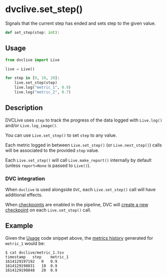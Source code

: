 # dvclive.set_step()

Signals that the current step has ended and sets step to the given value.

```py
def set_step(step: int):
```

## Usage

```py
from dvclive import Live

live = Live()

for step in [0, 10, 20]:
    live.set_step(step)
    live.log("metric_1", 0.9)
    live.log("metric_2", 0.7)
```

## Description

DVCLive uses `step` to track the progress of the data logged with `Live.log()`
and/or `Live.log_image()`.

You can use `Live.set_step()` to set `step` to any value.

Each metric logged in between `Live.set_step()` (or `Live.next_step()`) calls
will be associated to the provided `step` value.

<admon type="info">

Each `Live.set_step()` will call `Live.make_report()` internally by default
(unless `report=None` is passed to `Live()`).

</admon>

### DVC integration

When `dvclive` is used alongside `DVC`, each `Live.set_step()` call will have
additional effects.

When [checkpoints](/doc/user-guide/experiment-management/checkpoints) are
enabled in the <abbr>pipeline</abbr>, DVC will
[create a new checkpoint](/doc/dvclive/dvclive-with-dvc#checkpoints) on each
`Live.set_step()` call.

## Example

Given the [Usage](#usage) code snippet above, the
[metrics history](/doc/dvclive/api-reference/live/log#step-updates) generated
for `metric_1` would be:

```dvc
$ cat dvclive/metric_1.tsv
timestamp	step	metric_1
1614129197192	0	0.9
1614129198031   10	0.9
1614129198848	20	0.9
```
